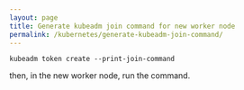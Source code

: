 ```yaml
---
layout: page
title: Generate kubeadm join command for new worker node
permalink: /kubernetes/generate-kubeadm-join-command/
---
```


```
kubeadm token create --print-join-command
```

then, in the new worker node, run the command.

